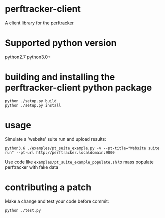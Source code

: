 # perftracker-client
A client library for the [perftracker](https://github.com/perfguru87/perftracker)

# Supported python version

python2.7
python3.0+

# building and installing the perftracker-client python package

```
python ./setup.py build
python ./setup.py install
```

# usage

Simulate a 'website' suite run and upload results:
```
python3.6 ./examples/pt_suite_example.py -v --pt-title="Website suite run" --pt-url http://perftracker.localdomain:9000
```

Use code like `examples/pt_suite_example_populate.sh` to mass populate perftracker with fake data

# contributing a patch

Make a change and test your code before commit:
```
python ./test.py
```
